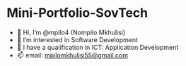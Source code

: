 # Mini-Portfolio-SovTech
- 👋 Hi, I’m @mpilo4 (Nompilo Mkhulisi)
- 👀 I’m interested in Software Development 
- 🌱 I have a qualification in ICT: Application Development 
- 📫 email: mpilomkhulisi55@gmail.com 
